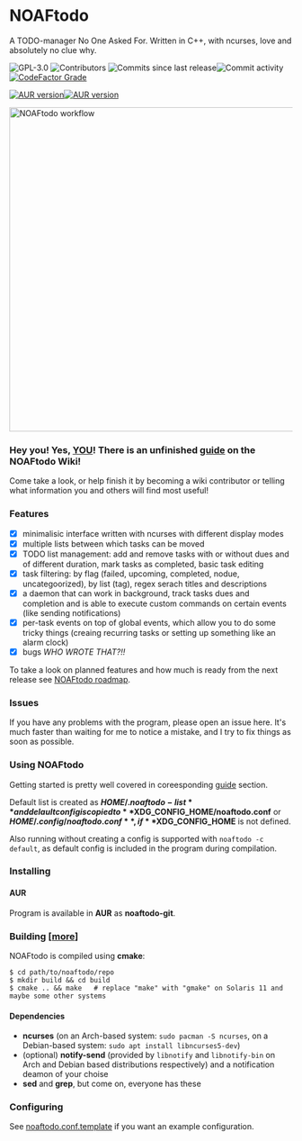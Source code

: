 # NOAFtodo

A TODO-manager No One Asked For. Written in C++, with ncurses, love and absolutely no clue why.

![GPL-3.0](https://img.shields.io/github/license/gregthemadmonk/noaftodo?style=flat-square)
![Contributors](https://img.shields.io/github/contributors/gregthemadmonk/noaftodo?style=flat-square)
![Commits since last release](https://img.shields.io/github/commits-since/gregthemadmonk/noaftodo/latest?style=flat-square)![Commit activity](https://img.shields.io/github/commit-activity/w/gregthemadmonk/noaftodo?style=flat-square)
[![CodeFactor Grade](https://img.shields.io/codefactor/grade/github/gregthemadmonk/noaftodo?style=flat-square)](https://www.codefactor.io/repository/github/gregthemadmonk/noaftodo)

[![AUR version](https://img.shields.io/aur/version/noaftodo-git?style=for-the-badge)](https://aur.archlinux.org/packages/noaftodo-git/)[![AUR version](https://img.shields.io/aur/last-modified/noaftodo-git?style=for-the-badge)](https://aur.archlinux.org/packages/noaftodo-git/)

<img src="workflow.gif" width="576" height="auto" alt="NOAFtodo workflow"></img>

### Hey you! Yes, <ins>YOU</ins>! There is an unfinished [guide](https://github.com/GregTheMadMonk/noaftodo/wiki/Guide) on the NOAFtodo Wiki!
Come take a look, or help finish it by becoming a wiki contributor or telling what information you and others will find most useful!

### Features

- [x] minimalisic interface written with ncurses with different display modes
- [x] multiple lists between which tasks can be moved
- [x] TODO list management: add and remove tasks with or without dues and of different duration, mark tasks as completed, basic task editing
- [x] task filtering: by flag (failed, upcoming, completed, nodue, uncategoorized), by list (tag), regex serach titles and descriptions
- [x] a daemon that can work in background, track tasks dues and completion and is able to execute custom commands on certain events (like sending notifications)
- [x] per-task events on top of global events, which allow you to do some tricky things (creaing recurring tasks or setting up something like an alarm clock)
- [x] bugs *WHO WROTE THAT?!!*

To take a look on planned features and how much is ready from the next release see [NOAFtodo roadmap](https://github.com/GregTheMadMonk/noaftodo/projects/1).

### Issues

If you have any problems with the program, please open an issue here.
It's much faster than waiting for me to notice a mistake, and I try to fix things as soon as possible.

### Using NOAFtodo

Getting started is pretty well covered in coreesponding [guide](https://github.com/GregTheMadMonk/noaftodo/wiki/Guide) section.

Default list is created as **$HOME/.noaftodo-list** and delault config is copied to **$XDG_CONFIG_HOME/noaftodo.conf** or **$HOME/.config/noaftodo.conf**, if **$XDG_CONFIG_HOME** is not defined.

Also running without creating a config is supported with `noaftodo -c default`, as default config is included in the program during compilation.

### Installing
#### AUR
Program is available in **AUR** as **noaftodo-git**.

### Building [[more](https://github.com/GregTheMadMonk/noaftodo/wiki/Guide#building)]
NOAFtodo is compiled using **cmake**:
```shell
$ cd path/to/noaftodo/repo
$ mkdir build && cd build
$ cmake .. && make   # replace "make" with "gmake" on Solaris 11 and maybe some other systems
```

#### Dependencies
* **ncurses** (on an Arch-based system: `sudo pacman -S ncurses`, on a Debian-based system: `sudo apt install libncurses5-dev`)
* (optional) **notify-send** (provided by `libnotify` and `libnotify-bin` on Arch and Debian based distributions respectively) and a notification deamon of your choise
* **sed** and **grep**, but come on, everyone has these

### Configuring
See [noaftodo.conf.template](https://github.com/GregTheMadMonk/noaftodo/blob/master/noaftodo.conf.template) if you want an example configuration.
